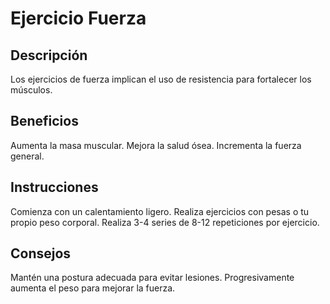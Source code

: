 # Ejercicio Fuerza

## Descripción
Los ejercicios de fuerza implican el uso de resistencia para fortalecer los músculos.

## Beneficios
Aumenta la masa muscular.
Mejora la salud ósea.
Incrementa la fuerza general.

## Instrucciones
Comienza con un calentamiento ligero.
Realiza ejercicios con pesas o tu propio peso corporal.
Realiza 3-4 series de 8-12 repeticiones por ejercicio.

## Consejos
Mantén una postura adecuada para evitar lesiones.
Progresivamente aumenta el peso para mejorar la fuerza.